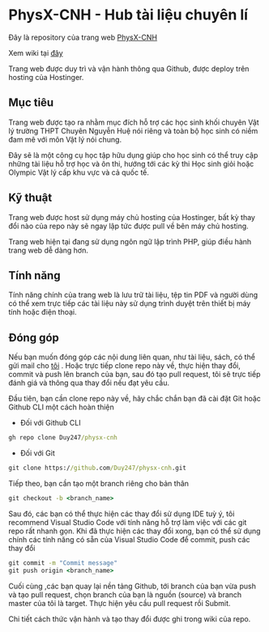 # PhysX-CNH - Hub tài liệu chuyên lí 
Đây là repository của trang web [PhysX-CNH](https://physx-cnh.com)

Xem wiki tại [đây](https://github.com/Duy247/physx-cnh/wiki)

Trang web được duy trì và vận hành thông qua Github, được deploy trên hosting của Hostinger.

## Mục tiêu

Trang web được tạo ra nhằm mục đích hỗ trợ các học sinh khối chuyên Vật lý trường THPT Chuyên Nguyễn Huệ nói riêng và toàn bộ học sinh có niềm đam mê với môn Vật lý nói chung. 

Đây sẽ là một công cụ học tập hữu dụng giúp cho học sinh có thể truy cập những tài liệu hỗ trợ học và ôn thi, hướng tới các kỳ thi Học sinh giỏi hoặc Olympic Vật lý cấp khu vực và cả quốc tế.

## Kỹ thuật

Trang web được host sử dụng máy chủ hosting của Hostinger, bất kỳ thay đổi nào của repo này sẽ ngay lập tức được pull về bên máy chủ hosting.

Trang web hiện tại đang sử dụng ngôn ngữ lập trình PHP, giúp điều hành trang web dễ dàng hơn.

## Tính năng

Tính năng chính của trang web là lưu trữ tài liệu, tệp tin PDF và người dùng có thể xem trực tiếp các tài liệu này sử dụng trình duyệt trên thiết bị máy tính hoặc điện thoại.

## Đóng góp

Nếu bạn muốn đóng góp các nội dung liên quan, như tài liệu, sách, có thể gửi mail cho [tôi](mailto:duy5a247@gmail.com) . Hoặc trực tiếp clone repo này về, thực hiện thay đổi, commit và push lên branch của bạn, sau đó tạo pull request, tôi sẽ trực tiếp đánh giá và thông qua thay đổi nếu đạt yêu cầu.

Đầu tiên, bạn cần clone repo này về, hãy chắc chắn bạn đã cài đặt Git hoặc Github CLI một cách hoàn thiện
- Đối với Github CLI
```cmd
gh repo clone Duy247/physx-cnh
```
- Đối với Git
```cmd
git clone https://github.com/Duy247/physx-cnh.git
```
Tiếp theo, bạn cần tạo một branch riêng cho bản thân
```cmd
git checkout -b <branch_name>
```
Sau đó, các bạn có thể thực hiện các thay đổi sử dụng IDE tuỳ ý, tôi recommend Visual Studio Code với tính năng hỗ trợ làm việc với các git repo rất nhanh gọn.
Khi đã thực hiện các thay đổi xong, bạn có thể sử dụng chính các tính năng có sẵn của Visual Studio Code để commit, push các thay đổi 
```cmd
git commit -m "Commit message"
git push origin <branch_name>
```

Cuối cùng ,các bạn quay lại nền tảng Github, tới branch của bạn vừa push và tạo pull request, chọn branch của bạn là nguồn (source) và branch master của tôi là target. Thực hiện yêu cầu pull request rồi Submit.

Chi tiết cách thức vận hành và tạo thay đổi được ghi trong wiki của repo.


 

